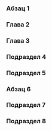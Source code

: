 ### Абзац 1 
### Глава 2 
### Глава 3
### Подраздел 4
### Подраздел 5
### Абзац 6
### Подраздел 7
### Подраздел 8